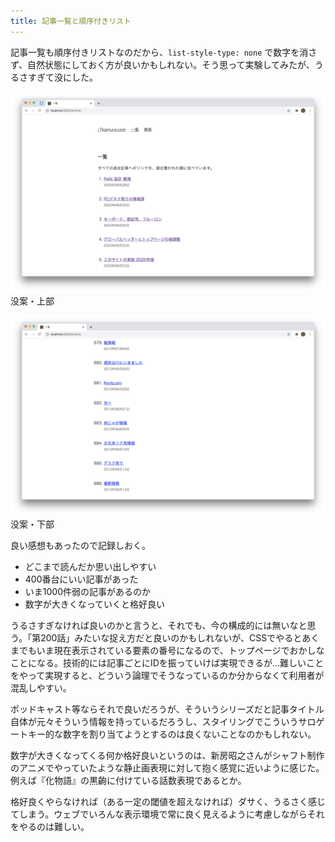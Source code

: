 ```yaml
---
title: 記事一覧と順序付きリスト
---
```


記事一覧も順序付きリストなのだから、`list-style-type: none` で数字を消さず、自然状態にしておく方が良いかもしれない。そう思って実験してみたが、うるさすぎて没にした。

![](/images/2020-09-27-list-style-1.png)
没案・上部

![](/images/2020-09-27-list-style-2.png)
没案・下部

良い感想もあったので記録しおく。

- どこまで読んだか思い出しやすい
- 400番台にいい記事があった
- いま1000件弱の記事があるのか
- 数字が大きくなっていくと格好良い

うるさすぎなければ良いのかと言うと、それでも、今の構成的には無いなと思う。「第200話」みたいな捉え方だと良いのかもしれないが、CSSでやるとあくまでもいま現在表示されている要素の番号になるので、トップページでおかしなことになる。技術的には記事ごとにIDを振っていけば実現できるが…難しいことをやって実現すると、どういう論理でそうなっているのか分からなくて利用者が混乱しやすい。

ポッドキャスト等ならそれで良いだろうが、そういうシリーズだと記事タイトル自体が元々そういう情報を持っているだろうし、スタイリングでこういうサロゲートキー的な数字を割り当てようとするのは良くないことなのかもしれない。

数字が大きくなってくる何か格好良いというのは、新房昭之さんがシャフト制作のアニメでやっていたような静止画表現に対して抱く感覚に近いように感じた。例えば『化物語』の黒齣に付けている話数表現であるとか。

格好良くやらなければ（ある一定の閾値を超えなければ）ダサく、うるさく感じてしまう。ウェブでいろんな表示環境で常に良く見えるように考慮しながらそれをやるのは難しい。
